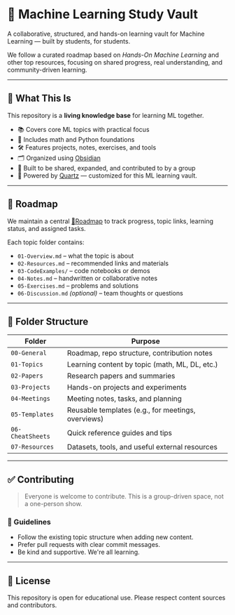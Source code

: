 # 🤖 Machine Learning Study Vault

A collaborative, structured, and hands-on learning vault for Machine Learning — built by students, for students.

We follow a curated roadmap based on _Hands-On Machine Learning_ and other top resources, focusing on shared progress, real understanding, and community-driven learning.

---

## 📘 What This Is

This repository is a **living knowledge base** for learning ML together.

- 📚 Covers core ML topics with practical focus
- 🧠 Includes math and Python foundations
- 🛠️ Features projects, notes, exercises, and tools
- 🗂️ Organized using [Obsidian](https://obsidian.md)
- 🔄 Built to be shared, expanded, and contributed to by a group
- 🧱 Powered by [Quartz](https://github.com/jackyzha0/quartz) — customized for this ML learning vault.

---

## 🧭 Roadmap

We maintain a central [📍Roadmap](00-General/00-Roadmap.md) to track progress, topic links, learning status, and assigned tasks.

Each topic folder contains:

- `01-Overview.md` – what the topic is about
- `02-Resources.md` – recommended links and materials
- `03-CodeExamples/` – code notebooks or demos
- `04-Notes.md` – handwritten or collaborative notes
- `05-Exercises.md` – problems and solutions
- `06-Discussion.md` _(optional)_ – team thoughts or questions

---

## 📁 Folder Structure

| Folder           | Purpose                                            |
| ---------------- | -------------------------------------------------- |
| `00-General`     | Roadmap, repo structure, contribution notes        |
| `01-Topics`      | Learning content by topic (math, ML, DL, etc.)     |
| `02-Papers`      | Research papers and summaries                      |
| `03-Projects`    | Hands-on projects and experiments                  |
| `04-Meetings`    | Meeting notes, tasks, and planning                 |
| `05-Templates`   | Reusable templates (e.g., for meetings, overviews) |
| `06-CheatSheets` | Quick reference guides and tips                    |
| `07-Resources`   | Datasets, tools, and useful external resources     |

---

## ✅ Contributing

> Everyone is welcome to contribute. This is a group-driven space, not a one-person show.

### 📌 Guidelines

- Follow the existing topic structure when adding new content.
- Prefer pull requests with clear commit messages.
- Be kind and supportive. We're all learning.

---

## 📄 License

This repository is open for educational use. Please respect content sources and contributors.
